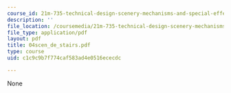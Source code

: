```yaml
---
course_id: 21m-735-technical-design-scenery-mechanisms-and-special-effects-spring-2004
description: ''
file_location: /coursemedia/21m-735-technical-design-scenery-mechanisms-and-special-effects-spring-2004/c1c9c9b7f774caf583ad4e0516ececdc_04scen_de_stairs.pdf
file_type: application/pdf
layout: pdf
title: 04scen_de_stairs.pdf
type: course
uid: c1c9c9b7f774caf583ad4e0516ececdc

---
```

None